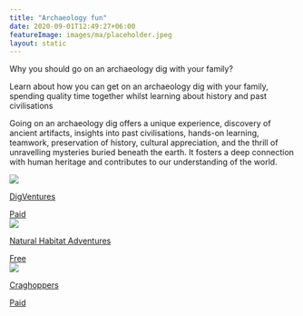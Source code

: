 ```yaml
---
title: "Archaeology fun"
date: 2020-09-01T12:49:27+06:00
featureImage: images/ma/placeholder.jpeg
layout: static
---
```


Why you should go on an archaeology dig with your family?

Learn about how you can get on an archaeology dig with your family, spending quality time together whilst learning about history and past civilisations

Going on an archaeology dig offers a unique experience, discovery of ancient artifacts, insights into past civilisations, hands-on learning, teamwork, preservation of history, cultural appreciation, and the thrill of unravelling mysteries buried beneath the earth. It fosters a deep connection with human heritage and contributes to our understanding of the world.

<a class="ma-link" href="https://digventures.com/calendar/"><div class="ma-card ma-card-Community"><div class="ma-icon"><img src ="/images/Icon-pound - community - opacity.svg"/></div><div class="ma-name"><p>DigVentures</p></div><div class="ma-paid-text"><span>Paid</span></div></div></a><a class="ma-link" href="https://www.nathab.com/blog/ten-reasons-why-adventure-travel-is-good-for-you/"><div class="ma-card ma-card-Community"><div class="ma-icon"><img src ="/images/Icon-check - community - opacity.svg"/></div><div class="ma-name"><p>Natural Habitat Adventures</p></div><div class="ma-paid-text"><span>Free </span></div></div></a><a class="ma-link" href="https://www.craghoppers.com/"><div class="ma-card ma-card-Community"><div class="ma-icon"><img src ="/images/Icon-pound - community - opacity.svg"/></div><div class="ma-name"><p>Craghoppers</p></div><div class="ma-paid-text"><span>Paid</span></div></div></a>  

<br/><br/>






